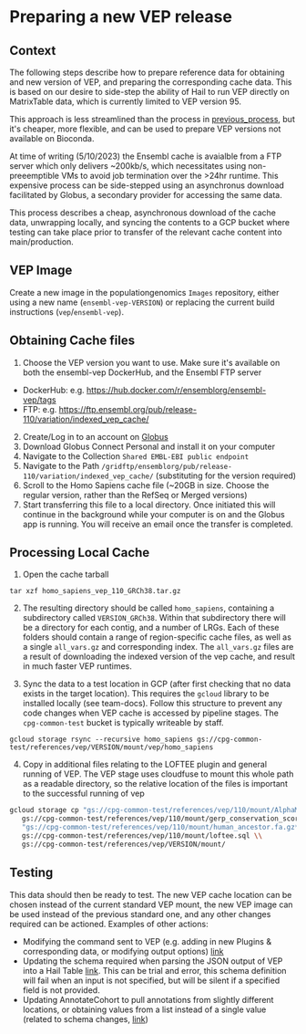 # Preparing a new VEP release

## Context

The following steps describe how to prepare reference data for obtaining and new version of VEP, 
and preparing the corresponding cache data. This is based on our desire to side-step the ability
of Hail to run VEP directly on MatrixTable data, which is currently limited to VEP version 95.

This approach is less streamlined than the process in [previous_process](previous_process/README.md), 
but it's cheaper, more flexible, and can be used to prepare VEP versions not available on Bioconda.

At time of writing (5/10/2023) the Ensembl cache is avaialble from a FTP server which only delivers 
~200kb/s, which necessitates using non-preeemptible VMs to avoid job termination over the >24hr 
runtime. This expensive process can be side-stepped using an asynchronus download facilitated by 
Globus, a secondary provider for accessing the same data.

This process describes a cheap, asynchronous download of the cache data, unwrapping locally, and 
syncing the contents to a GCP bucket where testing can take place prior to transfer of the relevant 
cache content into main/production.

## VEP Image

Create a new image in the populationgenomics `Images` repository, either using a new name 
(`ensembl-vep-VERSION`) or replacing the current build instructions (`vep`/`ensembl-vep`).

## Obtaining Cache files

1. Choose the VEP version you want to use. Make sure it's available on both the ensembl-vep
   DockerHub, and the Ensembl FTP server

 - DockerHub: e.g. https://hub.docker.com/r/ensemblorg/ensembl-vep/tags
 - FTP: e.g. https://ftp.ensembl.org/pub/release-110/variation/indexed_vep_cache/

2. Create/Log in to an account on [Globus](https://www.globus.org/) 
3. Download Globus Connect Personal and install it on your computer
4. Navigate to the Collection `Shared EMBL-EBI public endpoint`
5. Navigate to the Path `/gridftp/ensemblorg/pub/release-110/variation/indexed_vep_cache/` 
   (substituting for the version required)
6. Scroll to the Homo Sapiens cache file (~20GB in size. Choose the regular version, rather
   than the RefSeq or Merged versions)
7. Start transferring this file to a local directory. Once initiated this will continue
   in the background while your computer is on and the Globus app is running. You will
   receive an email once the transfer is completed.

## Processing Local Cache

1. Open the cache tarball 

```commandline
tar xzf homo_sapiens_vep_110_GRCh38.tar.gz
```

2. The resulting directory should be called `homo_sapiens`, containing a subdirectory called
   `VERSION_GRCh38`. Within that subdirectory there will be a directory for each contig, and
   a number of LRGs. Each of these folders should contain a range of region-specific cache files,
   as well as a single `all_vars.gz` and corresponding index. The `all_vars.gz` files are a result
   of downloading the indexed version of the vep cache, and result in much faster VEP runtimes.

3. Sync the data to a test location in GCP (after first checking that no data exists in the target
   location). This requires the `gcloud` library to be installed locally (see team-docs). Follow
   this structure to prevent any code changes when VEP cache is accessed by pipeline stages.
   The `cpg-common-test` bucket is typically writeable by staff.

```commandline
gcloud storage rsync --recursive homo_sapiens gs://cpg-common-test/references/vep/VERSION/mount/vep/homo_sapiens
```

4. Copy in additional files relating to the LOFTEE plugin and general running of VEP. The VEP
   stage uses cloudfuse to mount this whole path as a readable directory, so the relative location of
   the files is important to the successful running of vep

```bash
gcloud storage cp "gs://cpg-common-test/references/vep/110/mount/AlphaMissense_hg38.tsv.gz*" \\
   gs://cpg-common-test/references/vep/110/mount/gerp_conservation_scores.homo_sapiens.GRCh38.bw \\
   "gs://cpg-common-test/references/vep/110/mount/human_ancestor.fa.gz*" \\
   gs://cpg-common-test/references/vep/110/mount/loftee.sql \\
   gs://cpg-common-test/references/vep/VERSION/mount/
```

## Testing

This data should then be ready to test. The new VEP cache location can be chosen instead of the 
current standard VEP mount, the new VEP image can be used instead of the previous standard one,
and any other changes required can be actioned. Examples of other actions:

- Modifying the command sent to VEP (e.g. adding in new Plugins & corresponding data, or modifying output options) [link](https://github.com/populationgenomics/production-pipelines/blob/main/cpg_workflows/jobs/vep.py#L239)
- Updating the schema required when parsing the JSON output of VEP into a Hail Table [link](https://github.com/populationgenomics/production-pipelines/blob/main/cpg_workflows/query_modules/vep.py). 
  This can be trial and error, this schema definition will fail when an input is not specified, 
  but will be silent if a specified field is not provided.
- Updating AnnotateCohort to pull annotations from slightly different locations, or obtaining 
  values from a list instead of a single value (related to schema changes, [link](https://github.com/populationgenomics/production-pipelines/blob/main/cpg_workflows/query_modules/seqr_loader.py#L76))
